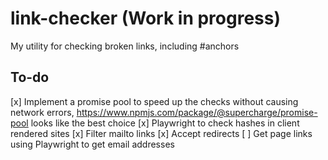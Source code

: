 # link-checker (Work in progress)

My utility for checking broken links, including #anchors

## To-do

[x] Implement a promise pool to speed up the checks without causing network errors, https://www.npmjs.com/package/@supercharge/promise-pool looks like the best choice
[x] Playwright to check hashes in client rendered sites
[x] Filter mailto links
[x] Accept redirects
[ ] Get page links using Playwright to get email addresses
